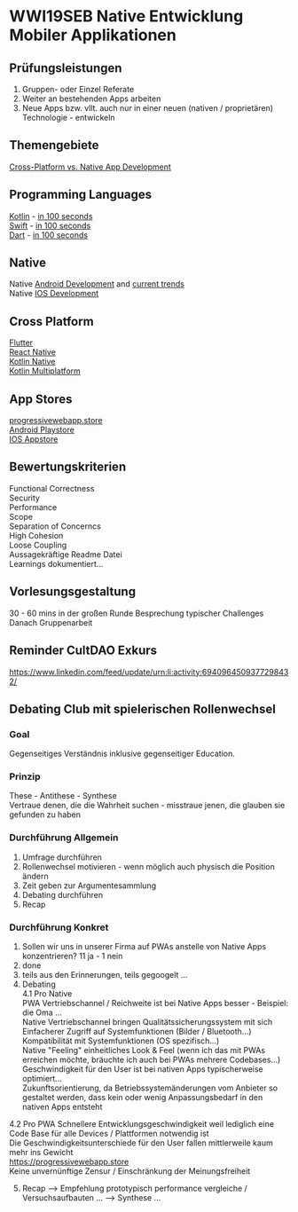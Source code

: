 # WWI19SEB Native Entwicklung Mobiler Applikationen

## Prüfungsleistungen

1. Gruppen- oder Einzel Referate  
2. Weiter an bestehenden Apps arbeiten  
3. Neue Apps bzw. vllt. auch nur in einer neuen (nativen / proprietären) Technologie - entwickeln  

## Themengebiete
[Cross-Platform vs. Native App Development](https://www.youtube.com/watch?v=Mq_HS-o-v6o)   

## Programming Languages
[Kotlin](https://www.youtube.com/watch?v=cxm9AHNDMPI) - [in 100 seconds](https://www.youtube.com/watch?v=xT8oP0wy-A0)    
[Swift](https://www.youtube.com/watch?v=n5X_V81OYnQ) - [in 100 seconds](https://www.youtube.com/watch?v=nAchMctX4YA)   
[Dart](https://dart.dev/) - [in 100 seconds](https://www.youtube.com/watch?v=NrO0CJCbYLA)

## Native 
Native [Android Development](https://www.youtube.com/watch?v=fis26HvvDII) and [current trends](https://www.youtube.com/watch?v=qBkyU1TJKDg)   
Native [IOS Development](https://www.youtube.com/watch?v=yuo50-TiKgo)   

## Cross Platform
[Flutter](https://flutter.dev)  
[React Native](https://www.youtube.com/watch?v=k-kPqnMay84)  
[Kotlin Native](https://www.youtube.com/watch?v=oyyQJstXTL0)  
[Kotlin Multiplatform](https://www.youtube.com/watch?v=6gHklmfh0KU)  

## App Stores
[progressivewebapp.store](https://progressivewebapp.store/)  
[Android Playstore](https://play.google.com/store)  
[IOS Appstore](https://www.apple.com/app-store/)


## Bewertungskriterien
Functional Correctness  
Security  
Performance  
Scope   
Separation of Concerncs   
High Cohesion  
Loose Coupling   
Aussagekräftige Readme Datei  
Learnings dokumentiert...  

## Vorlesungsgestaltung
30 - 60 mins in der großen Runde Besprechung typischer Challenges   
Danach Gruppenarbeit   

## Reminder CultDAO Exkurs
https://www.linkedin.com/feed/update/urn:li:activity:6940964509377298432/ 

## Debating Club mit spielerischen Rollenwechsel
### Goal
Gegenseitiges Verständnis inklusive gegenseitiger Education.

### Prinzip
These - Antithese - Synthese    
Vertraue denen, die die Wahrheit suchen - misstraue jenen, die glauben sie gefunden zu haben  

### Durchführung Allgemein
1. Umfrage durchführen  
2. Rollenwechsel motivieren - wenn möglich auch physisch die Position ändern  
3. Zeit geben zur Argumentesammlung  
4. Debating durchführen 
5. Recap 

### Durchführung Konkret
1. Sollen wir uns in unserer Firma auf PWAs anstelle von Native Apps konzentrieren? 11 ja - 1 nein 
2. done
3. teils aus den Erinnerungen, teils gegoogelt ...
4.  Debating  
4.1 Pro Native   
PWA Vertriebschannel / Reichweite ist bei Native Apps besser - Beispiel: die Oma ...    
Native Vertriebschannel bringen Qualitätssicherungssystem mit sich    
Einfacherer Zugriff auf Systemfunktionen (Bilder / Bluetooth...)   
Kompatibilität mit Systemfunktionen (OS spezifisch...)   
Native "Feeling" einheitliches Look & Feel (wenn ich das mit PWAs erreichen möchte, bräuchte ich auch bei PWAs mehrere Codebases...)    
Geschwindigkeit für den User ist bei nativen Apps typischerweise optimiert...    
Zukunftsorientierung, da Betriebssystemänderungen vom Anbieter so gestaltet werden, dass kein oder wenig Anpassungsbedarf in den nativen Apps entsteht   

4.2 Pro PWA
Schnellere Entwicklungsgeschwindigkeit weil lediglich eine Code Base für alle Devices / Plattformen notwendig ist    
Die Geschwindigkeitsunterschiede für den User fallen mittlerweile kaum mehr ins Gewicht  
https://progressivewebapp.store    
Keine unvernünftige Zensur / Einschränkung der Meinungsfreiheit  

5. Recap --> Empfehlung prototypisch performance vergleiche / Versuchsaufbauten ... --> Synthese ... 


